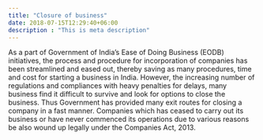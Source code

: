 ```yaml
---
title: "Closure of business"
date: 2018-07-15T12:29:40+06:00
description : "This is meta description"
---
```


As a part of Government of India’s Ease of Doing Business (EODB) initiatives, the process and procedure for incorporation of companies has been streamlined and eased out, thereby saving as many procedures, time and cost for starting a business in India. However, the increasing number of regulations and compliances with heavy penalties for delays, many business find it difficult to survive and look for options to close the business. Thus Government has provided many exit routes for closing a company in a fast manner. Companies which has ceased to carry out its business or have never commenced its operations due to various reasons be also wound up legally under the Companies Act, 2013.